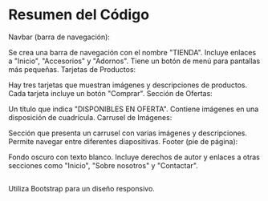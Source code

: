 # Resumen del Código
Navbar (barra de navegación):

Se crea una barra de navegación con el nombre "TIENDA".
Incluye enlaces a "Inicio", "Accesorios" y "Adornos".
Tiene un botón de menú para pantallas más pequeñas.
Tarjetas de Productos:

Hay tres tarjetas que muestran imágenes y descripciones de productos.
Cada tarjeta incluye un botón "Comprar".
Sección de Ofertas:

Un título que indica "DISPONIBLES EN OFERTA".
Contiene imágenes en una disposición de cuadrícula.
Carrusel de Imágenes:

Sección que presenta un carrusel con varias imágenes y descripciones.
Permite navegar entre diferentes diapositivas.
Footer (pie de página):

Fondo oscuro con texto blanco.
Incluye derechos de autor y enlaces a otras secciones como "Inicio", "Sobre nosotros" y "Contactar".

##

Utiliza Bootstrap para un diseño responsivo.